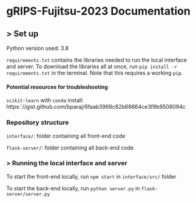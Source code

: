 # gRIPS-Fujitsu-2023 Documentation
## > Set up
Python version used: 3.8

`requirements.txt` contains the libraries needed to run the local interface and server. To download the libraries all at once, run `pip install -r requirements.txt` in the terminal. Note that this requires a working `pip`.
#### Potential resources for troubleshooting
`scikit-learn` with `conda` install: https:`//gist.github.com/bparaj/6faab3969c82b68664ce3f9b9508094c

### Repository structure
`interface/`: folder containing all front-end code

`flask-server/`: folder containing all back-end code

### > Running the local interface and server
To start the front-end locally, run `npm start` in `interface/src/` folder

To start the back-end locally, run `python server.py` in `flask-server/server.py`


